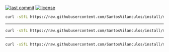 [![last commit](https://img.shields.io/github/last-commit/SantosVilanculos/install)](https://github.com/SantosVilanculos/install/commits/main)
[![license](https://img.shields.io/github/license/SantosVilanculos/install)](https://github.com/SantosVilanculos/install/blob/main/LICENSE)

```sh
curl -sSfL https://raw.githubusercontent.com/SantosVilanculos/install/main/debian_12.sh | sudo sh
```

---

```sh
curl -sSfL https://raw.githubusercontent.com/SantosVilanculos/install/main/ubuntu_24.sh | sudo sh
```

---

```sh
curl -sSfL https://raw.githubusercontent.com/SantosVilanculos/install/main/ubuntu_server_22.sh | sudo sh
```
